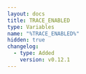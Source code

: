 ```yaml
---
layout: docs
title: TRACE_ENABLED
type: Variables
name: "%TRACE_ENABLED%"
hidden: true
changelog:
  - type: Added
    version: v0.12.1
---
```

